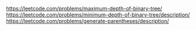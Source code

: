 https://leetcode.com/problems/maximum-depth-of-binary-tree/
https://leetcode.com/problems/minimum-depth-of-binary-tree/description/
https://leetcode.com/problems/generate-parentheses/description/